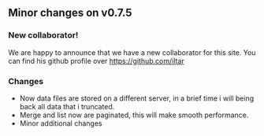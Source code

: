 ## Minor changes on v0.7.5

### New collaborator!
We are happy to announce that we have a new collaborator for this site. You can find his github profile over
<a href="https://github.com/iltar" target="_blank">https://github.com/iltar</a>


### Changes
- Now data files are stored on a different server, in a brief time i will being back all data that i truncated.
- Merge and list now are paginated, this will make smooth performance.
- Minor additional changes